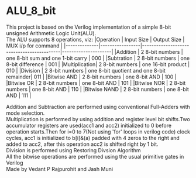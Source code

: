 # ALU_8_bit
This project is based on the Verilog implementation of a simple 8-bit unsigned Arithmetic Logic Unit(ALU).\
The ALU supports 8 operations, viz:
|Operation     | Input Size      | Output Size                               | MUX i/p for command |
|--------------|-----------------|-------------------------------------------|---------------------|
|Addition      | 2 8-bit numbers | one 8-bit sum and one 1-bit carry         | 000                 |
|Subtration    | 2 8-bit numbers | one 8-bit difference                      | 001                 |
|Multiplication| 2 8-bit numbers | one 16-bit product                         | 010                 |
|Division      | 2 8-bit numbers | one 8-bit quotient and one 8-bit remainder| 011                 |
|Bitwise AND   | 2 8-bit numbers | one 8-bit AND                             | 100                 |
|Bitwise OR    | 2 8-bit numbers | one 8-bit AND                             | 101                 |
|Bitwise NOR   | 2 8-bit numbers | one 8-bit AND                             | 110                 |
|Bitwise NAND  | 2 8-bit numbers | one 8-bit AND                             | 111                 |

Addition and Subtraction are performed using conventional Full-Adders with mode selection.\
Multiplication is performed by using addition and register level bit shifts.Two accumulator registers are used(acc1 and acc2) initialized to 0 before operation starts.Then for i=0 to 7(Not using 'for' loops in verilog code) clock cycles, acc1 is initialized to b[i]&(a) padded with 4 zeros to the right and added to acc2, after this operation acc2 is shifted right by 1 bit.\
Division is performed using Restoring Divsion Algorithm\
All the bitwise operations are performed using the usual primitive gates in Verilog\
Made by Vedant P Rajpurohit and Jash Muni
